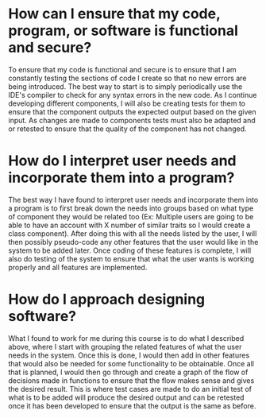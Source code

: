 # How can I ensure that my code, program, or software is functional and secure?

To ensure that my code is functional and secure is to ensure that I am constantly testing the sections of code I create so that no new errors are being introduced.  The best way to start is to simply periodically use the IDE's compiler to check for any syntax errors in the new code. As I continue developing different components, I will also be creating tests for them to ensure that the component outputs the expected output based on the given input.  As changes are made to components tests must also be adapted and or retested to ensure that the quality of the component has not changed. 

# How do I interpret user needs and incorporate them into a program?

The best way I have found to interpret user needs and incorporate them into a program is to first break down the needs into groups based on what type of component they would be related too (Ex: Multiple users are going to be able to have an account with X number of similar traits so I would create a class component).  After doing this with all the needs listed by the user, I will then possibly pseudo-code any other features that the user would like in the system to be added later.  Once coding of these features is complete, I will also do testing of the system to ensure that what the user wants is working properly and all features are implemented. 

# How do I approach designing software?

What I found to work for me during this course is to do what I described above, where I start with grouping the related features of what the user needs in the system.  Once this is done,  I would then add in other features that would also be needed for some functionality to be obtainable.  Once all that is planned, I would then go through and create a graph of the flow of decisions made in functions to ensure that the flow makes sense and gives the desired result.  This is where test cases are made to do an initial test of what is to be added will produce the desired output and can be retested once it has been developed to ensure that the output is the same as before. 
